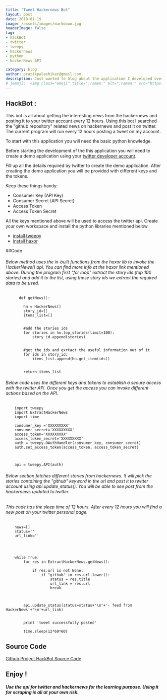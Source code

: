 ```yaml
---
title: "Tweet Hackernews Bot"
layout: post
date: 2018-01-19
image: /assets/images/markdown.jpg
headerImage: false
tag:
- hackBot
- twitter
- tweepy
- hackernews
- python
- hackerNews API

category: blog
author: pratikpalashikar@gmail.com
description: Just wanted to blog about the application I developed over the weekend to extract the news from the hackernews and post it as the tweet on your twitter account.
# jemoji: '<img class="emoji" title=":ramen:" alt=":ramen:" src="https://assets.github.com/images/icons/emoji/unicode/1f35c.png" height="20" width="20" align="absmiddle">'
---
```



## HackBot :
    
 This bot is all about getting the interesting news from the hackernews and posting it to your twitter account every 12 hours. Using this bot I  searched the "github repository" related news on hackernews and post it on twitter. The current program will run every 12 hours posting a tweet on my account.
 
  To start with this application you will need the basic python knowledge.
   
  Before starting the development of the this application you will need to create a demo application using your [twitter developer account](https://apps.twitter.com/).
   
   Fill up all the details required by twitter to create the demo application. After creating the demo application you will be provided with different keys and the tokens.
       
   Keep these things handy:
   - Consumer Key (API Key)
   - Consumer Secret (API Secret)
   - Access Token
   - Access Token Secret
   
   All the keys mentioned above will be used to access the twitter api. Create your own workspace and install the python libraries mentioned below. 
   
   - [install tweepy](http://www.tweepy.org/)
   - [install haxor](https://github.com/avinassh/haxor) 
   
   ##Code 
   
   ######  Below method uses the in-built functions from the haxor lib to invoke the HackerNews() api. You can find more info at the haxor link mentioned above. During the program first "for loop" extract the story ids (top 100 stories) and  add it to the list,  using these story ids we extract the required data to be used.

          def getNews():
        
            hn = HackerNews()
            story_id=[]
            items_list=[]
        
        
            #add the stories ids
            for stories in hn.top_stories(limit=100):
                story_id.append(stories)
        
        
            #get the ids and exrtact the useful information out of it
            for ids in story_id:
                items_list.append(hn.get_item(ids))
        
        
            return items_list      
           
   ######  Below code uses the different keys and tokens to establish a secure access with the twitter API. Once you get the access you can invoke different actions based on the API.
   
        import tweepy
        import ExtractHackerNews
        import time
        
        consumer_key ='XXXXXXXXX'
        consumer_secret='XXXXXXXXX'
        access_token='XXXXXXXXX'
        access_token_secret='XXXXXXXXX'
        auth = tweepy.OAuthHandler(consumer_key, consumer_secret)
        auth.set_access_token(access_token, access_token_secret)
        
   
        
        api = tweepy.API(auth)
   
   
   
   ######  Below section fetches  different stories from  hackernews. It will pick the stories containing the "github" keyword in the url and post it to twitter account using  api.update_status(). You will be able to see post from the hackernews updated to twitter. 
   
   ######  This code has the sleep time of 12 hours. After every 12 hours you will find a new post on your twitter personal page.
        news=[]
        status=''
        url_link=''
        
        
        
        
        while True:
            for res in ExtractHackerNews.getNews():
        
                if res.url is not None:
                    if "github" in res.url.lower():
                        status = res.title
                        url_link = res.url
                        break
        
        
        
            api.update_status(status=status+'\n'+'- feed from HackerNews'+'\n'+url_link)
        
        
            print 'tweet successfully posted'
            
            time.sleep(12*60*60)


## Source Code 

   [Github Project HackBot Source Code](https://github.com/pratikpalashikar/TweetHackBot)

## Enjoy !


##### Use the api for twitter and hackernews for the learning purpose. Using it for scraping is all at your own risk.

